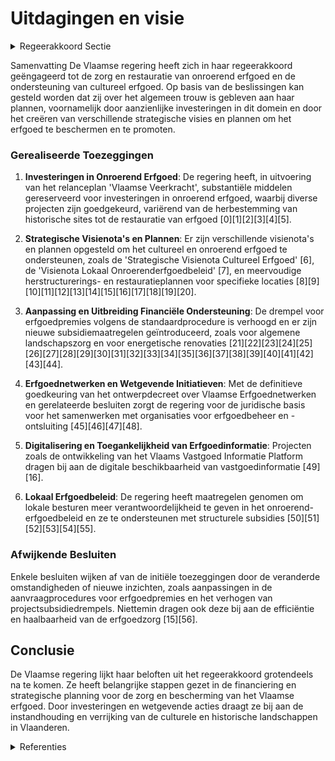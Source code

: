 # Uitdagingen en visie

<details>
        <summary>Regeerakkoord Sectie </summary>
        <p>7.1 Uitdagingen en visie Historische gebouwen, sites en landschappen zijn herkenbare bakens in een veranderende omge-ving, ze laten zien waar we vandaan komen, wie we zijn en welke ontwikkeling we doormaken. Het is daarom van belang om zorg te dragen voor deze sites en ze op een goede manier door te geven aan toekomstige generaties. Ze blijven het verhaal vertellen van een dorp, een stad, een natie. Erfgoed is van belang voor de toekomst van Vlaanderen, voor het debat over identiteit en voor de zoektocht naar wat ons allen bindt. De volgende jaren staan er belangrijke restauratie-projecten op de agenda. Deze projecten moeten samen met nog veel ander erfgoed dat bestaat en herleeft, vlaggenschepen worden van de Onroerend Erfgoedzorg. Vlaanderen heeft ook een rijke maritieme geschiedenis. Van belangrijke speler in het zeer uitgebreide internationale handelsnetwerk uit de Middeleeuwen tot de scheepsbouwwerven uit de 19de eeuw en de actuele havens van Antwerpen, Gent en Brugge. Voor dit ‘varend erfgoed’ beschikken we al enkele jaren over een degelijk kader dat inventariseren, beschermen en subsidi-eren regelt en enkele ‘flankerende instrumenten’. Inzake archeologie waren de afgelopen jaren belangrijk voor de implementatie van de nieuwe archeologische regelgeving. De financiering en betaalbaarheid van archeologische trajecten, de doorlooptijd ervan en de wetenschappelijke meerwaarde en ontsluiting blijven permanente aandachtspunten. We zetten ons verder in voor de erkenning als Werelderfgoed van sites in Vlaanderen die van Uitzonderlijke Universele Waarde zijn. </p>
        </details> 

Samenvatting
De Vlaamse regering heeft zich in haar regeerakkoord geëngageerd tot de zorg en restauratie van onroerend erfgoed en de ondersteuning van cultureel erfgoed. Op basis van de beslissingen kan gesteld worden dat zij over het algemeen trouw is gebleven aan haar plannen, voornamelijk door aanzienlijke investeringen in dit domein en door het creëren van verschillende strategische visies en plannen om het erfgoed te beschermen en te promoten.

### Gerealiseerde Toezeggingen
1. **Investeringen in Onroerend Erfgoed**: De regering heeft, in uitvoering van het relanceplan 'Vlaamse Veerkracht', substantiële middelen gereserveerd voor investeringen in onroerend erfgoed, waarbij diverse projecten zijn goedgekeurd, variërend van de herbestemming van historische sites tot de restauratie van erfgoed \[0\]\[1\]\[2\]\[3\]\[4\]\[5\].
   
2. **Strategische Visienota's en Plannen**: Er zijn verschillende visienota's en plannen opgesteld om het cultureel en onroerend erfgoed te ondersteunen, zoals de 'Strategische Visienota Cultureel Erfgoed' \[6\], de 'Visienota Lokaal Onroerenderfgoedbeleid' \[7\], en meervoudige herstructurerings- en restauratieplannen voor specifieke locaties \[8\]\[9\]\[10\]\[11\]\[12\]\[13\]\[14\]\[15\]\[16\]\[17\]\[18\]\[19\]\[20\].

3. **Aanpassing en Uitbreiding Financiële Ondersteuning**: De drempel voor erfgoedpremies volgens de standaardprocedure is verhoogd en er zijn nieuwe subsidiemaatregelen geïntroduceerd, zoals voor algemene landschapszorg en voor energetische renovaties \[21\]\[22\]\[23\]\[24\]\[25\]\[26\]\[27\]\[28\]\[29\]\[30\]\[31\]\[32\]\[33\]\[34\]\[35\]\[36\]\[37\]\[38\]\[39\]\[40\]\[41\]\[42\]\[43\]\[44\].

4. **Erfgoednetwerken en Wetgevende Initiatieven**: Met de definitieve goedkeuring van het ontwerpdecreet over Vlaamse Erfgoednetwerken en gerelateerde besluiten zorgt de regering voor de juridische basis voor het samenwerken met organisaties voor erfgoedbeheer en -ontsluiting \[45\]\[46\]\[47\]\[48\].

5. **Digitalisering en Toegankelijkheid van Erfgoedinformatie**: Projecten zoals de ontwikkeling van het Vlaams Vastgoed Informatie Platform dragen bij aan de digitale beschikbaarheid van vastgoedinformatie \[49\]\[16\].

6. **Lokaal Erfgoedbeleid**: De regering heeft maatregelen genomen om lokale besturen meer verantwoordelijkheid te geven in het onroerend-erfgoedbeleid en ze te ondersteunen met structurele subsidies \[50\]\[51\]\[52\]\[53\]\[54\]\[55\].

### Afwijkende Besluiten
Enkele besluiten wijken af van de initiële toezeggingen door de veranderde omstandigheden of nieuwe inzichten, zoals aanpassingen in de aanvraagprocedures voor erfgoedpremies en het verhogen van projectsubsidiedrempels. Niettemin dragen ook deze bij aan de efficiëntie en haalbaarheid van de erfgoedzorg \[15\]\[56\].

## Conclusie
De Vlaamse regering lijkt haar beloften uit het regeerakkoord grotendeels na te komen. Ze heeft belangrijke stappen gezet in de financiering en strategische planning voor de zorg en bescherming van het Vlaamse erfgoed. Door investeringen en wetgevende acties draagt ze bij aan de instandhouding en verrijking van de culturele en historische landschappen in Vlaanderen.

<details>
        <summary> Referenties</summary>
        **[\[0\]](https://beslissingenvlaamseregering.vlaanderen.be/?search=Plan%20Vlaamse%20Veerkracht%3A%20investeringen%20onroerend%20erfgoed&dateOption=select&startDate=2022-10-28T08%3A00%3A00Z&endDate=2022-10-28T08%3A00%3A00Z)** : **(2022-10-28)** Plan Vlaamse Veerkracht: investeringen onroerend erfgoed 

**[\[1\]](https://beslissingenvlaamseregering.vlaanderen.be/?search=Plan%20Vlaamse%20Veerkracht%3A%20besteding%20toegewezen%20middelen%20beleidsveld%20Onroerend%20Erfgoed&dateOption=select&startDate=2021-04-02T08%3A00%3A00Z&endDate=2021-04-02T08%3A00%3A00Z)** : **(2021-04-02)** Plan Vlaamse Veerkracht: besteding toegewezen middelen beleidsveld Onroerend Erfgoed 

**[\[2\]](https://beslissingenvlaamseregering.vlaanderen.be/?search=Plan%20Vlaamse%20Veerkracht%3A%20Besteding%20middelen%20beleidsveld%20Onroerend%20Erfgoed%20&dateOption=select&startDate=2022-02-25T09%3A00%3A00Z&endDate=2022-02-25T09%3A00%3A00Z)** : **(2022-02-25)** Plan Vlaamse Veerkracht: Besteding middelen beleidsveld Onroerend Erfgoed  

**[\[3\]](https://beslissingenvlaamseregering.vlaanderen.be/?search=Plan%20Vlaamse%20Veerkracht%3A%20besteding%20middelen%20beleidsveld%20Onroerend%20Erfgoed&dateOption=select&startDate=2021-12-03T09%3A00%3A00Z&endDate=2021-12-03T09%3A00%3A00Z)** : **(2021-12-03)** Plan Vlaamse Veerkracht: besteding middelen beleidsveld Onroerend Erfgoed 

**[\[4\]](https://beslissingenvlaamseregering.vlaanderen.be/?search=Plan%20Vlaamse%20Veerkracht%3A%20dossier%2099&dateOption=select&startDate=2021-05-21T08%3A00%3A00Z&endDate=2021-05-21T08%3A00%3A00Z)** : **(2021-05-21)** Plan Vlaamse Veerkracht: dossier 99 

**[\[5\]](https://beslissingenvlaamseregering.vlaanderen.be/?search=Plan%20Vlaamse%20Veerkracht%3A%20Oproepen%20erfgoedpremie%202021&dateOption=select&startDate=2021-07-02T08%3A00%3A00Z&endDate=2021-07-02T08%3A00%3A00Z)** : **(2021-07-02)** Plan Vlaamse Veerkracht: Oproepen erfgoedpremie 2021 

**[\[6\]](https://beslissingenvlaamseregering.vlaanderen.be/?search=Strategische%20Visienota%20Cultureel%20Erfgoed&dateOption=select&startDate=2021-03-31T15%3A00%3A00Z&endDate=2021-03-31T15%3A00%3A00Z)** : **(2021-03-31)** Strategische Visienota Cultureel Erfgoed 

**[\[7\]](https://beslissingenvlaamseregering.vlaanderen.be/?search=Visienota%20%27lokaal%20onroerenderfgoedbeleid%27&dateOption=select&startDate=2021-02-26T09%3A00%3A00Z&endDate=2021-02-26T09%3A00%3A00Z)** : **(2021-02-26)** Visienota 'lokaal onroerenderfgoedbeleid' 

**[\[8\]](https://beslissingenvlaamseregering.vlaanderen.be/?search=Herstructurering%20en%20restauratie%20van%20de%20vroegere%20mijnsite%20van%20Beringen%3A%204de%20addendum%20bij%20protocolovereenkomst&dateOption=select&startDate=2020-10-16T07%3A00%3A00Z&endDate=2020-10-16T07%3A00%3A00Z)** : **(2020-10-16)** Herstructurering en restauratie van de vroegere mijnsite van Beringen: 4de addendum bij protocolovereenkomst 

**[\[9\]](https://beslissingenvlaamseregering.vlaanderen.be/?search=Plan%20Vlaamse%20Veerkracht%3A%20subsidie%20opmaak%20onroerenderfgoedrichtplan%20polders%20Linkerschelde-oever%20&dateOption=select&startDate=2022-12-09T09%3A00%3A00Z&endDate=2022-12-09T09%3A00%3A00Z)** : **(2022-12-09)** Plan Vlaamse Veerkracht: subsidie opmaak onroerenderfgoedrichtplan polders Linkerschelde-oever  

**[\[10\]](https://beslissingenvlaamseregering.vlaanderen.be/?search=Vasstelling%20landinrichtingsplan%20%E2%80%98Onthaal%20en%20Beleving%20-%20fase%201%E2%80%99&dateOption=select&startDate=2021-12-17T09%3A00%3A00Z&endDate=2021-12-17T09%3A00%3A00Z)** : **(2021-12-17)** Vasstelling landinrichtingsplan ‘Onthaal en Beleving - fase 1’ 

**[\[11\]](https://beslissingenvlaamseregering.vlaanderen.be/?search=Plan%20Vlaamse%20Veerkracht%3A%20subsidie%20Herita%20vzw%20voor%20restauratie%20Hof%20ter%20Walle%20in%20Beveren&dateOption=select&startDate=2022-12-16T09%3A00%3A00Z&endDate=2022-12-16T09%3A00%3A00Z)** : **(2022-12-16)** Plan Vlaamse Veerkracht: subsidie Herita vzw voor restauratie Hof ter Walle in Beveren 

**[\[12\]](https://beslissingenvlaamseregering.vlaanderen.be/?search=Plan%20Vlaamse%20Veerkracht%3A%20Subsidie%20voor%20restauratiewerken%20aan%20de%20voormalige%20materniteit%20op%20de%20Bijlokehospitaalsite%20in%20Gent&dateOption=select&startDate=2022-12-02T09%3A00%3A00Z&endDate=2022-12-02T09%3A00%3A00Z)** : **(2022-12-02)** Plan Vlaamse Veerkracht: Subsidie voor restauratiewerken aan de voormalige materniteit op de Bijlokehospitaalsite in Gent 

**[\[13\]](https://beslissingenvlaamseregering.vlaanderen.be/?search=Plan%20Vlaamse%20Veerkracht%3A%20Investeringssubsidies%20grote%20culturele%20infrastructuur%20%28projectoproep%202021%29&dateOption=select&startDate=2022-01-14T09%3A00%3A00Z&endDate=2022-01-14T09%3A00%3A00Z)** : **(2022-01-14)** Plan Vlaamse Veerkracht: Investeringssubsidies grote culturele infrastructuur (projectoproep 2021) 

**[\[14\]](https://beslissingenvlaamseregering.vlaanderen.be/?search=Stand%20van%20zaken%20afbouw%20wachtlijst%20restauratie-%20en%20erfgoedpremies%20en%20bijsturing%20premiestelsel%20onroerend%20erfgoed&dateOption=select&startDate=2022-03-25T09%3A00%3A00Z&endDate=2022-03-25T09%3A00%3A00Z)** : **(2022-03-25)** Stand van zaken afbouw wachtlijst restauratie- en erfgoedpremies en bijsturing premiestelsel onroerend erfgoed 

**[\[15\]](https://beslissingenvlaamseregering.vlaanderen.be/?search=Plan%20Vlaamse%20Veerkracht%3A%20Vlaggenschipprojecten%20ter%20versterking%20van%20het%20watersysteem%20van%20de%20kustduinen&dateOption=select&startDate=2022-10-28T08%3A00%3A00Z&endDate=2022-10-28T08%3A00%3A00Z)** : **(2022-10-28)** Plan Vlaamse Veerkracht: Vlaggenschipprojecten ter versterking van het watersysteem van de kustduinen 

**[\[16\]](https://beslissingenvlaamseregering.vlaanderen.be/?search=Plan%20Vlaamse%20Veerkracht%3A%20ontwikkeling%2C%20uitrol%20en%20beheer%20en%20exploitatie%20van%20het%20Vlaams%20Vastgoed%20Informatie%20Platform&dateOption=select&startDate=2021-03-19T09%3A00%3A00Z&endDate=2021-03-19T09%3A00%3A00Z)** : **(2021-03-19)** Plan Vlaamse Veerkracht: ontwikkeling, uitrol en beheer en exploitatie van het Vlaams Vastgoed Informatie Platform 

**[\[17\]](https://beslissingenvlaamseregering.vlaanderen.be/?search=Uitvoeringsbesluit%20Cultuurerfgoeddecreet&dateOption=select&startDate=2022-05-13T08%3A00%3A00Z&endDate=2022-05-13T08%3A00%3A00Z)** : **(2022-05-13)** Uitvoeringsbesluit Cultuurerfgoeddecreet 

**[\[18\]](https://beslissingenvlaamseregering.vlaanderen.be/?search=Selectie%20en%20goedkeuring%20UNESCO%20projectvoorstellen%20voor%20financiering%20via%20het%20Vlaams%20UNESCO-Trustfonds%20Wetenschappen%20%28%E2%80%98FUST%E2%80%99%202019-2023%29&dateOption=select&startDate=2021-07-16T06%3A00%3A00Z&endDate=2021-07-16T06%3A00%3A00Z)** : **(2021-07-16)** Selectie en goedkeuring UNESCO projectvoorstellen voor financiering via het Vlaams UNESCO-Trustfonds Wetenschappen (‘FUST’ 2019-2023) 

**[\[19\]](https://beslissingenvlaamseregering.vlaanderen.be/?search=Erfbelasting%20betalen%20met%20cultuurgoederen%3A%20wijzigingsdecreet&dateOption=select&startDate=2022-10-14T08%3A00%3A00Z&endDate=2022-10-14T08%3A00%3A00Z)** : **(2022-10-14)** Erfbelasting betalen met cultuurgoederen: wijzigingsdecreet 

**[\[20\]](https://beslissingenvlaamseregering.vlaanderen.be/?search=Erkenning%20landschapsparken%20Grenzeloos%20Bocageland%2C%20Hart%20van%20Haspengouw%2C%20Maasvallei%2C%20Vlaamse%20Ardennen%20en%20Zwinstreek&dateOption=select&startDate=2023-10-13T08%3A00%3A00Z&endDate=2023-10-13T08%3A00%3A00Z)** : **(2023-10-13)** Erkenning landschapsparken Grenzeloos Bocageland, Hart van Haspengouw, Maasvallei, Vlaamse Ardennen en Zwinstreek 

**[\[21\]](https://beslissingenvlaamseregering.vlaanderen.be/?search=Aanpak%20besteding%20middelen%20Vlaams%20Klimaatfonds%20voor%20de%20maatregel%20%E2%80%98Erfgoed%3A%20educatie%20en%20sensibilisatie%20met%20het%20oog%20op%20energiezuinig%20erfgoed%E2%80%99&dateOption=select&startDate=2022-09-02T08%3A00%3A00Z&endDate=2022-09-02T08%3A00%3A00Z)** : **(2022-09-02)** Aanpak besteding middelen Vlaams Klimaatfonds voor de maatregel ‘Erfgoed: educatie en sensibilisatie met het oog op energiezuinig erfgoed’ 

**[\[22\]](https://beslissingenvlaamseregering.vlaanderen.be/?search=Aanpak%20besteding%20middelen%20Vlaams%20Klimaatfonds%20%28VKF%29%20voor%20de%20maatregel%20%E2%80%98Erfgoed%3A%20educatie%20en%20sensibilisatie%20met%20het%20oog%20op%20energiezuinig%20erfgoed%E2%80%99&dateOption=select&startDate=2023-10-20T08%3A00%3A00Z&endDate=2023-10-20T08%3A00%3A00Z)** : **(2023-10-20)** Aanpak besteding middelen Vlaams Klimaatfonds (VKF) voor de maatregel ‘Erfgoed: educatie en sensibilisatie met het oog op energiezuinig erfgoed’ 

**[\[23\]](https://beslissingenvlaamseregering.vlaanderen.be/?search=Plan%20Vlaamse%20Veerkracht%3A%20Subsidie%20restauratie%20kasteeldomein%20Heers&dateOption=select&startDate=2022-12-02T09%3A00%3A00Z&endDate=2022-12-02T09%3A00%3A00Z)** : **(2022-12-02)** Plan Vlaamse Veerkracht: Subsidie restauratie kasteeldomein Heers 

**[\[24\]](https://beslissingenvlaamseregering.vlaanderen.be/?search=Plan%20Vlaamse%20Veerkracht%3A%201%2C46%20miljoen%20euro%20subsidie%20voor%20restauratie%20van%20het%20Hooghuis%20in%20Doel&dateOption=select&startDate=2022-12-16T09%3A00%3A00Z&endDate=2022-12-16T09%3A00%3A00Z)** : **(2022-12-16)** Plan Vlaamse Veerkracht: 1,46 miljoen euro subsidie voor restauratie van het Hooghuis in Doel 

**[\[25\]](https://beslissingenvlaamseregering.vlaanderen.be/?search=Plan%20Vlaamse%20Veerkracht%3A%20hefboomrelanceprojecten%20%27onthaalpaviljoen%20De%20Notelaer%27%20en%20%27Mechelen%2C%20hoogtepunten%20van%20de%20Bourgondische%20renaissance%27&dateOption=select&startDate=2022-07-15T08%3A00%3A00Z&endDate=2022-07-15T08%3A00%3A00Z)** : **(2022-07-15)** Plan Vlaamse Veerkracht: hefboomrelanceprojecten 'onthaalpaviljoen De Notelaer' en 'Mechelen, hoogtepunten van de Bourgondische renaissance' 

**[\[26\]](https://beslissingenvlaamseregering.vlaanderen.be/?search=Plan%20Vlaamse%20Veerkracht%3A%20Ondersteunen%20%27Vlaamse%20Meesters%20in%20situ%27&dateOption=select&startDate=2022-11-18T09%3A00%3A00Z&endDate=2022-11-18T09%3A00%3A00Z)** : **(2022-11-18)** Plan Vlaamse Veerkracht: Ondersteunen 'Vlaamse Meesters in situ' 

**[\[27\]](https://beslissingenvlaamseregering.vlaanderen.be/?search=Cultureel-erfgoeddecreet%3A%20ondersteuning%20van%20cultureel-erfgoedwerking&dateOption=select&startDate=2021-07-09T08%3A00%3A00Z&endDate=2021-07-09T08%3A00%3A00Z)** : **(2021-07-09)** Cultureel-erfgoeddecreet: ondersteuning van cultureel-erfgoedwerking 

**[\[28\]](https://beslissingenvlaamseregering.vlaanderen.be/?search=Wijziging%20Onroerenderfgoedbesluit%3A%20aanbrenging%20herkenningsteken%2C%20Onroerenderfgoedprijs%20en%20her-%20en%20nevenbestemming%20parochiekerken&dateOption=select&startDate=2023-10-06T08%3A00%3A00Z&endDate=2023-10-06T08%3A00%3A00Z)** : **(2023-10-06)** Wijziging Onroerenderfgoedbesluit: aanbrenging herkenningsteken, Onroerenderfgoedprijs en her- en nevenbestemming parochiekerken 

**[\[29\]](https://beslissingenvlaamseregering.vlaanderen.be/?search=Flanders%20Special%20Venues%3A%20subsidie%20pilootproject%20herbestemming%20Rubenskasteel%20in%20Zemst&dateOption=select&startDate=2022-12-16T09%3A00%3A00Z&endDate=2022-12-16T09%3A00%3A00Z)** : **(2022-12-16)** Flanders Special Venues: subsidie pilootproject herbestemming Rubenskasteel in Zemst 

**[\[30\]](https://beslissingenvlaamseregering.vlaanderen.be/?search=Financiering%20infrastructuurproject%20Bourlaschouwburg%20Antwerpen&dateOption=select&startDate=2020-10-16T07%3A00%3A00Z&endDate=2020-10-16T07%3A00%3A00Z)** : **(2020-10-16)** Financiering infrastructuurproject Bourlaschouwburg Antwerpen 

**[\[31\]](https://beslissingenvlaamseregering.vlaanderen.be/?search=Plan%20Vlaamse%20Veerkracht%3A%20Investeringssubsidies%2010%20projectvoorstellen%20culturele%20topinfrastructuur%20en%20cultuurinfrastructuur%20van%20bovenlokaal%20belang&dateOption=select&startDate=2021-07-09T08%3A00%3A00Z&endDate=2021-07-09T08%3A00%3A00Z)** : **(2021-07-09)** Plan Vlaamse Veerkracht: Investeringssubsidies 10 projectvoorstellen culturele topinfrastructuur en cultuurinfrastructuur van bovenlokaal belang 

**[\[32\]](https://beslissingenvlaamseregering.vlaanderen.be/?search=Doorstart%20bouwproject%20Museum%20van%20Hedendaagse%20Kunst%20Antwerpen%20%28M%20HKA%29&dateOption=select&startDate=2023-04-21T08%3A00%3A00Z&endDate=2023-04-21T08%3A00%3A00Z)** : **(2023-04-21)** Doorstart bouwproject Museum van Hedendaagse Kunst Antwerpen (M HKA) 

**[\[33\]](https://beslissingenvlaamseregering.vlaanderen.be/?search=Plan%20Vlaamse%20Veerkracht%3A%20investeringssubsidies%20voor%20culturele%20topinfrastructuur%20en%20cultuurinfrastructuur%20van%20bovenlokaal%20belang&dateOption=select&startDate=2022-12-09T09%3A00%3A00Z&endDate=2022-12-09T09%3A00%3A00Z)** : **(2022-12-09)** Plan Vlaamse Veerkracht: investeringssubsidies voor culturele topinfrastructuur en cultuurinfrastructuur van bovenlokaal belang 

**[\[34\]](https://beslissingenvlaamseregering.vlaanderen.be/?search=Plan%20Vlaamse%20Veerkracht%3A%20Subsidie%20aan%20Brugge%20Foundation%20voor%20financiering%20werkzaamheden%20%28herbestemming%29%20Sint-Godelieveabdij&dateOption=select&startDate=2022-11-25T11%3A00%3A00Z&endDate=2022-11-25T11%3A00%3A00Z)** : **(2022-11-25)** Plan Vlaamse Veerkracht: Subsidie aan Brugge Foundation voor financiering werkzaamheden (herbestemming) Sint-Godelieveabdij 

**[\[35\]](https://beslissingenvlaamseregering.vlaanderen.be/?search=Medefinanciering%20infrastructuurproject%20Kunst-%20en%20Museumsite%20Musea%20Brugge&dateOption=select&startDate=2020-11-13T09%3A00%3A00Z&endDate=2020-11-13T09%3A00%3A00Z)** : **(2020-11-13)** Medefinanciering infrastructuurproject Kunst- en Museumsite Musea Brugge 

**[\[36\]](https://beslissingenvlaamseregering.vlaanderen.be/?search=Erkenning%20van%20deel%20van%20de%20stad%20Lier%20als%20toeristisch%20centrum&dateOption=select&startDate=2021-03-12T09%3A00%3A00Z&endDate=2021-03-12T09%3A00%3A00Z)** : **(2021-03-12)** Erkenning van deel van de stad Lier als toeristisch centrum 

**[\[37\]](https://beslissingenvlaamseregering.vlaanderen.be/?search=Cultureel-erfgoedconvenants%202021-2026%3A%20toekenning%20werkingssubsidies&dateOption=select&startDate=2020-10-09T08%3A00%3A00Z&endDate=2020-10-09T08%3A00%3A00Z)** : **(2020-10-09)** Cultureel-erfgoedconvenants 2021-2026: toekenning werkingssubsidies 

**[\[38\]](https://beslissingenvlaamseregering.vlaanderen.be/?search=Aanduiding%20van%20collectiebeherende%20cultureel-erfgoedorganisaties%20als%20cultureel-erfgoedinstelling%3A%20voorselectie&dateOption=select&startDate=2021-12-17T09%3A00%3A00Z&endDate=2021-12-17T09%3A00%3A00Z)** : **(2021-12-17)** Aanduiding van collectiebeherende cultureel-erfgoedorganisaties als cultureel-erfgoedinstelling: voorselectie 

**[\[39\]](https://beslissingenvlaamseregering.vlaanderen.be/?search=Erfbelasting%20betalen%20met%20cultuurgoederen%3A%20wijziging%20uitvoeringsbesluit%20decreet%20bescherming%20roerend%20cultureel%20erfgoed%20van%20uitzonderlijk%20belang&dateOption=select&startDate=2023-06-30T08%3A00%3A00Z&endDate=2023-06-30T08%3A00%3A00Z)** : **(2023-06-30)** Erfbelasting betalen met cultuurgoederen: wijziging uitvoeringsbesluit decreet bescherming roerend cultureel erfgoed van uitzonderlijk belang 

**[\[40\]](https://beslissingenvlaamseregering.vlaanderen.be/?search=Uitvoeringsbesluit%20Cultuurerfgoeddecreet&dateOption=select&startDate=2022-07-08T08%3A00%3A00Z&endDate=2022-07-08T08%3A00%3A00Z)** : **(2022-07-08)** Uitvoeringsbesluit Cultuurerfgoeddecreet 

**[\[41\]](https://beslissingenvlaamseregering.vlaanderen.be/?search=Project%20restauratie%20en%20versterkte%20uitstraling%20Tervuren%20wereldpark&dateOption=select&startDate=2021-07-16T06%3A00%3A00Z&endDate=2021-07-16T06%3A00%3A00Z)** : **(2021-07-16)** Project restauratie en versterkte uitstraling Tervuren wereldpark 

**[\[42\]](https://beslissingenvlaamseregering.vlaanderen.be/?search=Plan%20Vlaamse%20Veerkracht%3A%20subsidie%20Herita%20vzw%20voor%20haar%20rol%20als%20National%20Trust%20van%20Vlaanderen&dateOption=select&startDate=2022-12-09T09%3A00%3A00Z&endDate=2022-12-09T09%3A00%3A00Z)** : **(2022-12-09)** Plan Vlaamse Veerkracht: subsidie Herita vzw voor haar rol als National Trust van Vlaanderen 

**[\[43\]](https://beslissingenvlaamseregering.vlaanderen.be/?search=Erfgoedronde%202024-2028%3A%20werkingssubsidies%20cultureel-erfgoedorganisaties&dateOption=select&startDate=2023-09-29T08%3A00%3A00Z&endDate=2023-09-29T08%3A00%3A00Z)** : **(2023-09-29)** Erfgoedronde 2024-2028: werkingssubsidies cultureel-erfgoedorganisaties 

**[\[44\]](https://beslissingenvlaamseregering.vlaanderen.be/?search=Westtoer%3A%202%2C5%20miljoen%20euro%20subsidie%20project%20%E2%80%98Landschap%20als%20getuige%E2%80%99&dateOption=select&startDate=2021-12-17T09%3A00%3A00Z&endDate=2021-12-17T09%3A00%3A00Z)** : **(2021-12-17)** Westtoer: 2,5 miljoen euro subsidie project ‘Landschap als getuige’ 

**[\[45\]](https://beslissingenvlaamseregering.vlaanderen.be/?search=Voorontwerp%20van%20decreet%20over%20Vlaamse%20erfgoednetwerken&dateOption=select&startDate=2023-05-12T08%3A00%3A00Z&endDate=2023-05-12T08%3A00%3A00Z)** : **(2023-05-12)** Voorontwerp van decreet over Vlaamse erfgoednetwerken 

**[\[46\]](https://beslissingenvlaamseregering.vlaanderen.be/?search=Ontwerpdecreet%20over%20Vlaamse%20erfgoednetwerken&dateOption=select&startDate=2023-09-08T08%3A00%3A00Z&endDate=2023-09-08T08%3A00%3A00Z)** : **(2023-09-08)** Ontwerpdecreet over Vlaamse erfgoednetwerken 

**[\[47\]](https://beslissingenvlaamseregering.vlaanderen.be/?search=Bekrachtiging%20en%20afkondiging%20decreet%20over%20Vlaamse%20erfgoednetwerken&dateOption=select&startDate=2023-11-23T16%3A00%3A00Z&endDate=2023-11-23T16%3A00%3A00Z)** : **(2023-11-23)** Bekrachtiging en afkondiging decreet over Vlaamse erfgoednetwerken 

**[\[48\]](https://beslissingenvlaamseregering.vlaanderen.be/?search=Uitvoeringsbesluit%20decreet%20Vlaamse%20erfgoednetwerken&dateOption=select&startDate=2023-09-08T08%3A00%3A00Z&endDate=2023-09-08T08%3A00%3A00Z)** : **(2023-09-08)** Uitvoeringsbesluit decreet Vlaamse erfgoednetwerken 

**[\[49\]](https://beslissingenvlaamseregering.vlaanderen.be/?search=Plan%20Vlaamse%20Veerkracht%3A%20Operationalisering%20integratie%20erfgoeddatabanken&dateOption=select&startDate=2021-07-09T08%3A00%3A00Z&endDate=2021-07-09T08%3A00%3A00Z)** : **(2021-07-09)** Plan Vlaamse Veerkracht: Operationalisering integratie erfgoeddatabanken 

**[\[50\]](https://beslissingenvlaamseregering.vlaanderen.be/?search=Wijziging%20Onroerend-erfgoeddecreet%3A%20uitvoering%20visienota%20lokaal%20onroerend%20erfgoedbeleid%20%28en%20toekenning%20gewestelijke%20beboetingsbevoegdheid%29&dateOption=select&startDate=2022-01-28T09%3A00%3A00Z&endDate=2022-01-28T09%3A00%3A00Z)** : **(2022-01-28)** Wijziging Onroerend-erfgoeddecreet: uitvoering visienota lokaal onroerend erfgoedbeleid (en toekenning gewestelijke beboetingsbevoegdheid) 

**[\[51\]](https://beslissingenvlaamseregering.vlaanderen.be/?search=Wijziging%20Onroerend-erfgoeddecreet%3A%20uitvoering%20visienota%20lokaal%20onroerend%20erfgoedbeleid%20%28en%20toekenning%20gewestelijke%20beboetingsbevoegdheid%29&dateOption=select&startDate=2021-11-19T09%3A00%3A00Z&endDate=2021-11-19T09%3A00%3A00Z)** : **(2021-11-19)** Wijziging Onroerend-erfgoeddecreet: uitvoering visienota lokaal onroerend erfgoedbeleid (en toekenning gewestelijke beboetingsbevoegdheid) 

**[\[52\]](https://beslissingenvlaamseregering.vlaanderen.be/?search=Actualisering%20beleidsvisie%20betreffende%20%E2%80%98Het%20Vlaamse%20beleid%20voor%20het%20borgen%20van%20immaterieel%20erfgoed%E2%80%99&dateOption=select&startDate=2022-05-20T08%3A00%3A00Z&endDate=2022-05-20T08%3A00%3A00Z)** : **(2022-05-20)** Actualisering beleidsvisie betreffende ‘Het Vlaamse beleid voor het borgen van immaterieel erfgoed’ 

**[\[53\]](https://beslissingenvlaamseregering.vlaanderen.be/?search=Wijziging%20Onroerenderfgoedbesluit&dateOption=select&startDate=2022-06-03T08%3A00%3A00Z&endDate=2022-06-03T08%3A00%3A00Z)** : **(2022-06-03)** Wijziging Onroerenderfgoedbesluit 

**[\[54\]](https://beslissingenvlaamseregering.vlaanderen.be/?search=Plan%20Vlaamse%20Veerkracht%3A%20Kasteeldomein%20van%20Heers%20%28akte%20tot%20vestiging%20van%20een%20erfpachtrecht%20en%20akte%20overeenkomst%20uitvoeren%20herstelmaatregelen%29&dateOption=select&startDate=2022-02-25T09%3A00%3A00Z&endDate=2022-02-25T09%3A00%3A00Z)** : **(2022-02-25)** Plan Vlaamse Veerkracht: Kasteeldomein van Heers (akte tot vestiging van een erfpachtrecht en akte overeenkomst uitvoeren herstelmaatregelen) 

**[\[55\]](https://beslissingenvlaamseregering.vlaanderen.be/?search=Plan%20Vlaamse%20Veerkracht%3A%20Subsidie%20restauratiewerken%20Droogdokkensite%20Antwerpen&dateOption=select&startDate=2022-12-02T09%3A00%3A00Z&endDate=2022-12-02T09%3A00%3A00Z)** : **(2022-12-02)** Plan Vlaamse Veerkracht: Subsidie restauratiewerken Droogdokkensite Antwerpen 

**[\[56\]](https://beslissingenvlaamseregering.vlaanderen.be/?search=Wijziging%20aanvraagprocedures%20voor%20erfgoedpremies%20en%20meerjarenpremieovereenkomsten&dateOption=select&startDate=2020-12-11T09%3A00%3A00Z&endDate=2020-12-11T09%3A00%3A00Z)** : **(2020-12-11)** Wijziging aanvraagprocedures voor erfgoedpremies en meerjarenpremieovereenkomsten 
        </details> 

